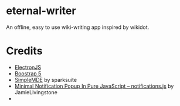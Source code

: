 # eternal-writer

An offline, easy to use wiki-writing app inspired by wikidot.

# Credits
* [ElectronJS](https://www.electronjs.org/)
* [Boostrap 5](https://getbootstrap.com/)
* [SimpleMDE](https://github.com/sparksuite/simplemde-markdown-editor) by sparksuite
* [Minimal Notification Popup In Pure JavaScript – notifications.js](https://www.cssscript.com/minimal-notification-popup-pure-javascript/) by JamieLivingstone
* 